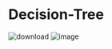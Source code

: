 # Decision-Tree


![download](https://user-images.githubusercontent.com/70027063/119709786-3850b400-be7b-11eb-9ef9-ac22c31b9399.png)
![image](https://user-images.githubusercontent.com/70027063/119709857-50283800-be7b-11eb-846e-cddf075f70e7.png)
